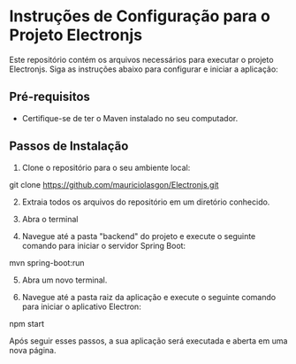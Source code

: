 # Instruções de Configuração para o Projeto Electronjs

Este repositório contém os arquivos necessários para executar o projeto Electronjs. Siga as instruções abaixo para configurar e iniciar a aplicação:

## Pré-requisitos
- Certifique-se de ter o Maven instalado no seu computador.

## Passos de Instalação

1. Clone o repositório para o seu ambiente local: 

git clone https://github.com/mauriciolasgon/Electronjs.git

2. Extraia todos os arquivos do repositório em um diretório conhecido.

3. Abra o terminal

4. Navegue até a pasta "backend" do projeto e execute o seguinte comando para iniciar o servidor Spring Boot:

mvn spring-boot:run

5. Abra um novo terminal.

6. Navegue até a pasta raiz da aplicação e execute o seguinte comando para iniciar o aplicativo Electron:

npm start


Após seguir esses passos, a sua aplicação será executada e aberta em uma nova página.

